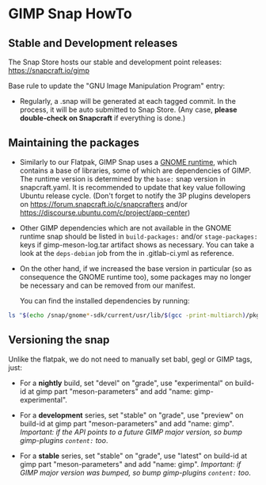 # GIMP Snap HowTo

## Stable and Development releases

The Snap Store hosts our stable and development point releases:
https://snapcraft.io/gimp

Base rule to update the "GNU Image Manipulation Program" entry:

* Regularly, a .snap will be generated at each tagged commit.
  In the process, it will be auto submitted to Snap Store.
  (Any case, **please double-check on Snapcraft** if everything is done.)

## Maintaining the packages

* Similarly to our Flatpak, GIMP Snap uses a [GNOME runtime](https://github.com/ubuntu/gnome-sdk),
  which contains a base of libraries, some of which are dependencies of GIMP.
  The runtime version is determined by the `base:` snap version in snapcraft.yaml.
  It is recommended to update that key value following Ubuntu release cycle.
  (Don't forget to notify the 3P plugins developers on https://forum.snapcraft.io/c/snapcrafters
  and/or https://discourse.ubuntu.com/c/project/app-center)

* Other GIMP dependencies which are not available in the GNOME runtime snap
  should be listed in `build-packages:` and/or `stage-packages:` keys if
  gimp-meson-log.tar artifact shows as necessary. You can take a look at
  the `deps-debian` job from the in .gitlab-ci.yml as reference.

* On the other hand, if we increased the base version in particular (so as
  consequence the GNOME runtime too), some packages may no longer be
  necessary and can be removed from our manifest.

  You can find the installed dependencies by running:

```sh
ls "$(echo /snap/gnome*-sdk/current/usr/lib/$(gcc -print-multiarch)/pkgconfig)"
```

## Versioning the snap

Unlike the flatpak, we do not need to manually set babl, gegl or GIMP tags, just:

* For a **nightly** build, set "devel" on "grade",
  use "experimental" on build-id at gimp part "meson-parameters" and
  add "name: gimp-experimental".

* For a **development** series, set "stable" on "grade",
  use "preview" on build-id at gimp part "meson-parameters" and
  add "name: gimp".
  *Important: if the API points to a future GIMP major version, so
  bump gimp-plugins `content:` too*.

* For a **stable** series, set "stable" on "grade",
  use "latest" on build-id at gimp part "meson-parameters" and
  add "name: gimp".
  *Important: if GIMP major version was bumped, so
  bump gimp-plugins `content:` too*.
